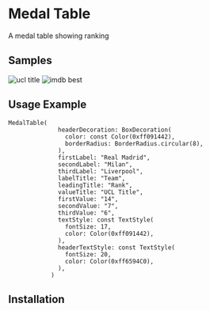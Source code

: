 
# Medal Table
A medal table showing ranking

## Samples
![ucl title](https://user-images.githubusercontent.com/55758394/194774109-8af46f69-24ab-4bb6-8839-b04b18fe37b8.png)
![imdb best](https://user-images.githubusercontent.com/55758394/194774111-607543b0-7411-4565-8295-80cc278f2bbc.png)

## Usage Example
```
MedalTable(
              headerDecoration: BoxDecoration(
                color: const Color(0xff091442),
                borderRadius: BorderRadius.circular(8),
              ),
              firstLabel: "Real Madrid",
              secondLabel: "Milan",
              thirdLabel: "Liverpool",
              labelTitle: "Team",
              leadingTitle: "Rank",
              valueTitle: "UCL Title",
              firstValue: "14",
              secondValue: "7",
              thirdValue: "6",
              textStyle: const TextStyle(
                fontSize: 17,
                color: Color(0xff091442),
              ),
              headerTextStyle: const TextStyle(
                fontSize: 20,
                color: Color(0xff6594C0),
              ),
            )
```

## Installation
